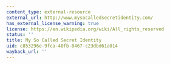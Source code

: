 ```yaml
---
content_type: external-resource
external_url: http://www.mysocalledsecretidentity.com/
has_external_license_warning: true
license: https://en.wikipedia.org/wiki/All_rights_reserved
status: ''
title: My So Called Secret Identity
uid: c853296e-9fca-40fb-8467-c23dbd61a014
wayback_url: ''
---
```

